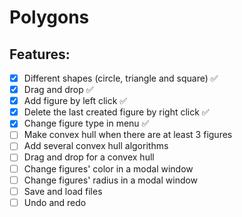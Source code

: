 # Polygons

## Features:
- [x] Different shapes (circle, triangle and square) ✅
- [x] Drag and drop ✅
- [x] Add figure by left click ✅
- [x] Delete the last created figure by right click ✅
- [x] Change figure type in menu ✅
- [ ] Make convex hull when there are at least 3 figures
- [ ] Add several convex hull algorithms
- [ ] Drag and drop for a convex hull
- [ ] Change figures' color in a modal window
- [ ] Change figures' radius in a modal window
- [ ] Save and load files
- [ ] Undo and redo
